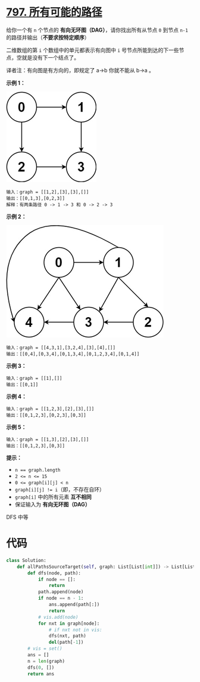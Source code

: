 <!--
 * @Description: 
 * @Autor: Au3C2
 * @Date: 2021-08-28 20:39:05
 * @LastEditors: Au3C2
 * @LastEditTime: 2021-08-28 20:39:06
-->
# [797. 所有可能的路径](https://leetcode-cn.com/problems/all-paths-from-source-to-target/)

给你一个有 `n` 个节点的 **有向无环图（DAG）**，请你找出所有从节点 `0` 到节点 `n-1` 的路径并输出（**不要求按特定顺序**）

二维数组的第 `i` 个数组中的单元都表示有向图中 `i` 号节点所能到达的下一些节点，空就是没有下一个结点了。

译者注：有向图是有方向的，即规定了 a→b 你就不能从 b→a 。

 

**示例 1：**

![img](all_1.jpg)

```
输入：graph = [[1,2],[3],[3],[]]
输出：[[0,1,3],[0,2,3]]
解释：有两条路径 0 -> 1 -> 3 和 0 -> 2 -> 3
```

**示例 2：**

![img](all_2.jpg)

```
输入：graph = [[4,3,1],[3,2,4],[3],[4],[]]
输出：[[0,4],[0,3,4],[0,1,3,4],[0,1,2,3,4],[0,1,4]]
```

**示例 3：**

```
输入：graph = [[1],[]]
输出：[[0,1]]
```

**示例 4：**

```
输入：graph = [[1,2,3],[2],[3],[]]
输出：[[0,1,2,3],[0,2,3],[0,3]]
```

**示例 5：**

```
输入：graph = [[1,3],[2],[3],[]]
输出：[[0,1,2,3],[0,3]]
```

 

**提示：**

- `n == graph.length`
- `2 <= n <= 15`
- `0 <= graph[i][j] < n`
- `graph[i][j] != i`（即，不存在自环）
- `graph[i]` 中的所有元素 **互不相同**
- 保证输入为 **有向无环图（DAG）**

DFS 中等

# 代码

```python
class Solution:
    def allPathsSourceTarget(self, graph: List[List[int]]) -> List[List[int]]:
        def dfs(node, path):
            if node == []:
                return
            path.append(node)
            if node == n - 1:
                ans.append(path[:])
                return
            # vis.add(node)
            for nxt in graph[node]:
                # if nxt not in vis:
                dfs(nxt, path)
                del(path[-1])
        # vis = set()
        ans = []
        n = len(graph)
        dfs(0, [])
        return ans
```

